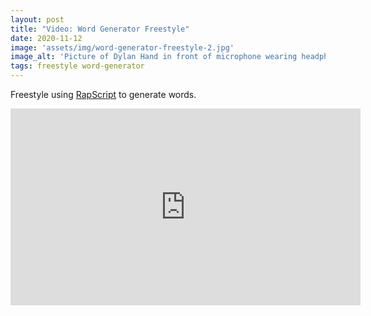 ```yaml
---
layout: post
title: "Video: Word Generator Freestyle"
date: 2020-11-12
image: 'assets/img/word-generator-freestyle-2.jpg'
image_alt: 'Picture of Dylan Hand in front of microphone wearing headphones'
tags: freestyle word-generator
---
```


Freestyle using [RapScript](https://rapscript.net) to generate words.

<iframe width="560" height="315" src="https://www.youtube-nocookie.com/embed/rzUPDRDyVa0" frameborder="0" allow="accelerometer; autoplay; encrypted-media; gyroscope; picture-in-picture" allowfullscreen></iframe>
